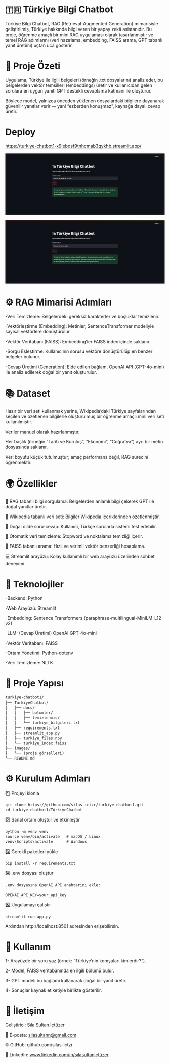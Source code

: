 # 🇹🇷 Türkiye Bilgi Chatbot

Türkiye Bilgi Chatbot, RAG (Retrieval-Augmented Generation) mimarisiyle geliştirilmiş, Türkiye hakkında bilgi veren bir yapay zekâ asistanıdır.
Bu proje, öğrenme amaçlı bir mini RAG uygulaması olarak tasarlanmıştır ve temel RAG adımlarını (veri hazırlama, embedding, FAISS arama, GPT tabanlı yanıt üretimi) uçtan uca gösterir.


# 🧠 Proje Özeti

Uygulama, Türkiye ile ilgili belgeleri (örneğin .txt dosyalarını) analiz eder, bu belgelerden vektör temsilleri (embeddings) üretir ve kullanıcıdan gelen sorulara en uygun yanıtı GPT destekli cevaplama katmanı ile oluşturur.

Böylece model, yalnızca önceden yüklenen dosyalardaki bilgilere dayanarak güvenilir yanıtlar verir — yani “ezberden konuşmaz”, kaynağa dayalı cevap üretir.

# Deploy

https://turkiye-chatbot1-x9lebdsf9tnhcmab3qykhb.streamlit.app/

![Uygulama ekran görüntüsü](images/ekran1.png)

![Uygulama ekran görüntüsü](images/ekran2.png)






# ⚙️ RAG Mimarisi Adımları

-Veri Temizleme: Belgelerdeki gereksiz karakterler ve boşluklar temizlenir.

-Vektörleştirme (Embedding): Metinler, SentenceTransformer modeliyle sayısal vektörlere dönüştürülür.

-Vektör Veritabanı (FAISS): Embedding’ler FAISS index içinde saklanır.

-Sorgu Eşleştirme: Kullanıcının sorusu vektöre dönüştürülüp en benzer belgeler bulunur.

-Cevap Üretimi (Generation): Elde edilen bağlam, OpenAI API (GPT-4o-mini) ile analiz edilerek doğal bir yanıt oluşturulur.

# 📚 Dataset

Hazır bir veri seti kullanmak yerine, Wikipedia’daki Türkiye sayfalarından seçilen ve özetlenen bilgilerle oluşturulmuş bir öğrenme amaçlı mini veri seti kullanılmıştır.

Veriler manuel olarak hazırlanmıştır.

Her başlık (örneğin “Tarih ve Kuruluş”, “Ekonomi”, “Coğrafya”) ayrı bir metin dosyasında saklanır.

Veri boyutu küçük tutulmuştur; amaç performans değil, RAG sürecini öğrenmektir.

# 🌍 Özellikler

🔎 RAG tabanlı bilgi sorgulama: Belgelerden anlamlı bilgi çekerek GPT ile doğal yanıtlar üretir.

🧾 Wikipedia tabanlı veri seti: Bilgiler Wikipedia içeriklerinden özetlenmiştir.

💬 Doğal dilde soru-cevap: Kullanıcı, Türkçe sorularla sistemi test edebilir.

🧹 Otomatik veri temizleme: Stopword ve noktalama temizliği içerir.

📁 FAISS tabanlı arama: Hızlı ve verimli vektör benzerliği hesaplama.

💻 Streamlit arayüzü: Kolay kullanımlı bir web arayüzü üzerinden sohbet deneyimi.

# 🧩 Teknolojiler

-Backend: Python

-Web Arayüzü: Streamlit

-Embedding: Sentence Transformers (paraphrase-multilingual-MiniLM-L12-v2)

-LLM: (Cevap Üretimi)	OpenAI GPT-4o-mini

-Vektör Veritabanı:	FAISS

-Ortam Yönetimi:	Python-dotenv

-Veri Temizleme:	NLTK

# 📂 Proje Yapısı
```
turkiye-chatbot1/
├── TürkiyeChatbot/
│   ├── docs/
│   │   ├── bolumler/
│   │   ├── temizlenmis/
│   │   └── turkiye_bilgileri.txt
│   ├── requirements.txt
│   ├── streamlit_app.py
│   ├── turkiye_files.npy
│   └── turkiye_index.faiss
├── images/
│   └── (proje görselleri)
└── README.md

```
# ⚙️ Kurulum Adımları
1️⃣ Projeyi klonla
```
git clone https://github.com/silas-ictzr/turkiye-chatbot1.git
cd turkiye-chatbot1/TürkiyeChatbot

```
2️⃣ Sanal ortam oluştur ve etkinleştir
```
python -m venv venv
source venv/bin/activate   # macOS / Linux
venv\Scripts\activate      # Windows
```
3️⃣ Gerekli paketleri yükle
```
pip install -r requirements.txt
```
4️⃣ .env dosyası oluştur
```
.env dosyasına OpenAI API anahtarını ekle:

OPENAI_API_KEY=your_api_key
```
5️⃣ Uygulamayı çalıştır
```
streamlit run app.py

```
Ardından http://localhost:8501
 adresinden erişebilirsin.

# 📘 Kullanım

1- Arayüzde bir soru yaz (örnek: “Türkiye’nin komşuları kimlerdir?”).

2- Model, FAISS veritabanında en ilgili bölümü bulur.

3- GPT modeli bu bağlamı kullanarak doğal bir yanıt üretir.

4- Sonuçlar kaynak etiketiyle birlikte gösterilir.

# 👤 İletişim

Geliştirici: Sıla Sultan İçtüzer

📧 E-posta: silasultann@gmail.com

🌐 GitHub: github.com/silas-ictzr

🔗 LinkedIn: www.linkedin.com/in/sılasultaniçtüzer
